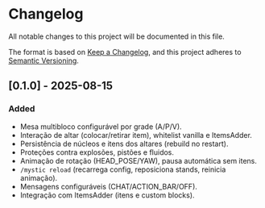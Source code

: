 
# Changelog
All notable changes to this project will be documented in this file.

The format is based on [Keep a Changelog](https://keepachangelog.com/en/1.0.0/),
and this project adheres to [Semantic Versioning](https://semver.org/spec/v2.0.0.html).

## [0.1.0] - 2025-08-15
### Added
- Mesa multibloco configurável por grade (A/P/V).
- Interação de altar (colocar/retirar item), whitelist vanilla e ItemsAdder.
- Persistência de núcleos e itens dos altares (rebuild no restart).
- Proteções contra explosões, pistões e fluidos.
- Animação de rotação (HEAD_POSE/YAW), pausa automática sem itens.
- `/mystic reload` (recarrega config, reposiciona stands, reinicia animação).
- Mensagens configuráveis (CHAT/ACTION_BAR/OFF).
- Integração com ItemsAdder (itens e custom blocks).
